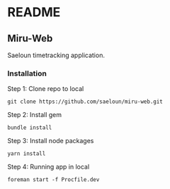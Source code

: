 # README

## Miru-Web

Saeloun timetracking application.

### Installation

Step 1: Clone repo to local
```
git clone https://github.com/saeloun/miru-web.git
```
Step 2: Install gem 
```
bundle install
```
Step 3: Install node packages
```
yarn install
```
Step 4: Running app in local
```
foreman start -f Procfile.dev
```
